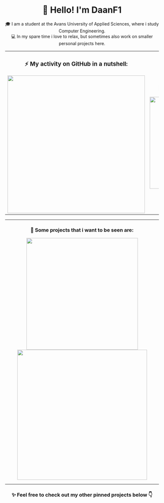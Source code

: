 <!-- All graphs come from the GitHub API: https://github.com/anuraghazra/github-readme-stats -->

<h1 align="center">👋 Hello! I'm DaanF1</h1>
<p align="center">
  🎓 I am a student at the Avans University of Applied Sciences, where i study Computer Engineering.<br>
  💻 In my spare time i love to relax, but sometimes also work on smaller personal projects here.
</p>

<!-- Activity & Programming Languages -->
<table align="center">
  <tr>
    <td align="center">
      <h3>⚡ My activity on GitHub in a nutshell: </h3>
      <img align="top" width="450" src="https://github-readme-stats.vercel.app/api?username=DaanF1&show_icons=true&hide=stars,issues&show=prs_merged_percentage&theme=radical"/>
    </td>
    <td align="center">
      <h3>📝 Programming languages: </h3>
      <img align="top" width="300" src="https://github-readme-stats.vercel.app/api/top-langs/?username=DaanF1&layout=pie&theme=radical&size_weight=0.5&count_weight=0.5&langs_count=7" />
    </td>
  </tr>
</table>

<!-- Line -->
___
<!-- Projects -->
<h3 align="center">🚀 Some projects that i want to be seen are:</h3>
<p align="center">
  <!-- Door Alarm System -->
  <a href="https://github.com/DaanF1/Door_Alarm_System">
    <img align="center" width="365" src="https://github-readme-stats.vercel.app/api/pin/?username=DaanF1&repo=Door_Alarm_System&show_owner=true&theme=radical"/>
  </a>
  <!-- Avans PokeBattles -->
  <a href="https://github.com/DaanF1/Avans_PokeBattles">
    <img align="center" width="425" src="https://github-readme-stats.vercel.app/api/pin/?username=DaanF1&repo=Avans_PokeBattles&show_owner=true&theme=radical"/>
  </a>
</p>

<!-- Line -->
___ 
<h3 align="center">✨ Feel free to check out my other pinned projects below 👇</h3>

